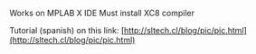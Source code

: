 
Works on MPLAB X IDE
Must install XC8 compiler

Tutorial (spanish) on this link: [http://sltech.cl/blog/pic/pic.html](http://sltech.cl/blog/pic/pic.html)


